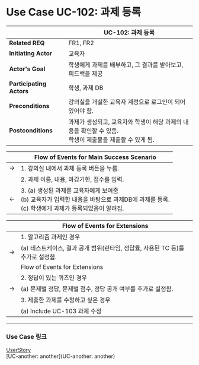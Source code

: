 # Use Case UC-102: 과제 등록

|                          | UC-102: 과제 등록                                            |
| ------------------------ | ------------------------------------------------------------ |
| __Related REQ__          | FR1, FR2                                                     |
| __Initiating Actor__     | 교육자                                                       |
| __Actor's Goal__         | 학생에게 과제를 배부하고, 그 결과를 받아보고, 피드백을 제공  |
| __Participating Actors__ | 학생, 과제 DB                                                |
| __Preconditions__        | 강의실을 개설한 교육자 계정으로 로그인이 되어있어야 함.      |
| __Postconditions__       | 과제가 생성되고, 교육자와 학생이 해당 과제의 내용을 확인할 수 있음.<br />학생이 제출물을 제출할 수 있게 됨. |

|      | Flow of Events for Main Success Scenario                     |
| ---- | ------------------------------------------------------------ |
| ->   | 1. 강의실 내에서 과제 등록 버튼을 누름.                      |
|      | 2. 과제 이름, 내용, 마감기한, 점수를 입력.                   |
| <-   | 3. (a) 생성된 과제를 교육자에게 보여줌 <br />(b) 교육자가 입력한 내용을 바탕으로 과제DB에 과제를 등록.<br />(c) 학생에게 과제가 등록되었음이 알려짐. |

|      | Flow of Events for Extensions                                |
| ---- | ------------------------------------------------------------ |
|      | 1. 알고리즘 과제인 경우                                      |
| ->   | (a) 테스트케이스, 결과 공개 범위(런타임, 정답률, 사용된 TC 등)를 추가로 설정함. |
|      | Flow of Events for Extensions                                |
|      | 2. 정답이 있는 퀴즈인 경우                                   |
| ->   | (a) 문제별 정답, 문제별 점수, 정답 공개 여부를 추가로 설정함. |
|      | 3. 제출한 과제를 수정하고 싶은 경우                          |
|      | (a) Include UC-103 과제 수정                                 |

-------

### Use Case 링크

[UserStory](UserStory)<br/>[UC-another: another](UC-another: another)<br/>

